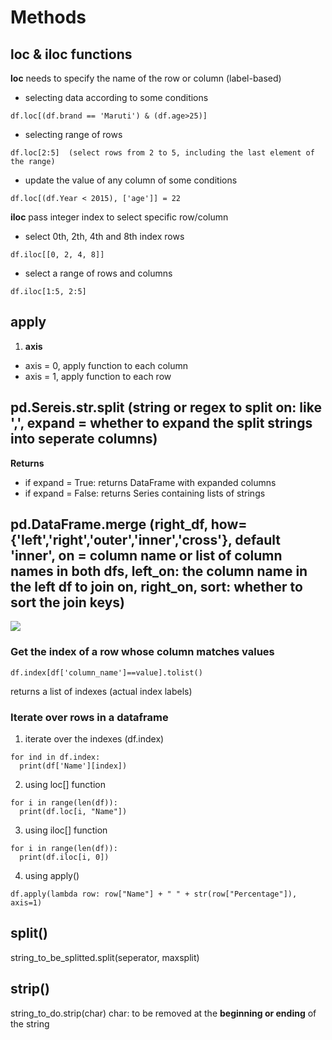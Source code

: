 # Methods
## loc & iloc functions
**loc** needs to specify the name of the row or column (label-based)  
- selecting data according to some conditions
```
df.loc[(df.brand == 'Maruti') & (df.age>25)]
```
- selecting range of rows
```
df.loc[2:5]  (select rows from 2 to 5, including the last element of the range)
```
- update the value of any column of some conditions
```
df.loc[(df.Year < 2015), ['age']] = 22
```
**iloc** pass integer index to select specific row/column
- select 0th, 2th, 4th and 8th index rows
```
df.iloc[[0, 2, 4, 8]] 
```
- select a range of rows and columns
```
df.iloc[1:5, 2:5]
```
## apply
1. **axis**
- axis = 0, apply function to each column
- axis = 1, apply function to each row


## pd.Sereis.str.split (string or regex to split on: like ',', expand = whether to expand the split strings into seperate columns)
**Returns**
- if expand = True: returns DataFrame with expanded columns
- if expand = False: returns Series containing lists of strings 

## pd.DataFrame.merge (right_df, how={'left','right','outer','inner','cross'}, default 'inner', on = column name or list of column names in both dfs, left_on: the column name in the left df to join on, right_on, sort: whether to sort the join keys)
![](https://user-images.githubusercontent.com/102558337/177630276-a5fe56d2-2f24-454b-8f1d-33df0ddc4739.png)

### Get the index of a row whose column matches values
```
df.index[df['column_name']==value].tolist()
```
returns a list of indexes (actual index labels)

### Iterate over rows in a dataframe
1. iterate over the indexes (df.index)
``` 
for ind in df.index:
  print(df['Name'][index])
```

2. using loc[] function
```
for i in range(len(df)):
  print(df.loc[i, "Name"])
```

3. using iloc[] function
```
for i in range(len(df)):
  print(df.iloc[i, 0])
```

4. using apply()
```
df.apply(lambda row: row["Name"] + " " + str(row["Percentage"]), axis=1) 
```
## split()
string_to_be_splitted.split(seperator, maxsplit)

## strip()
string_to_do.strip(char)  char: to be removed at the **beginning or ending** of the string
